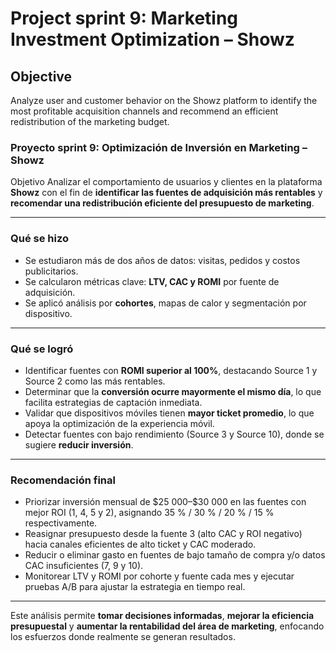 # Project sprint 9: Marketing Investment Optimization – Showz

## Objective  
Analyze user and customer behavior on the Showz platform to identify the most profitable acquisition channels and recommend an efficient redistribution of the marketing budget.

### Proyecto sprint 9: Optimización de Inversión en Marketing – Showz

Objetivo
Analizar el comportamiento de usuarios y clientes en la plataforma **Showz** con el fin de **identificar las fuentes de adquisición más rentables** y **recomendar una redistribución eficiente del presupuesto de marketing**.

---

### Qué se hizo

- Se estudiaron más de dos años de datos: visitas, pedidos y costos publicitarios.
- Se calcularon métricas clave: **LTV, CAC y ROMI** por fuente de adquisición.
- Se aplicó análisis por **cohortes**, mapas de calor y segmentación por dispositivo.

---

### Qué se logró

- Identificar fuentes con **ROMI superior al 100%**, destacando Source 1 y Source 2 como las más rentables.
- Determinar que la **conversión ocurre mayormente el mismo día**, lo que facilita estrategias de captación inmediata.
- Validar que dispositivos móviles tienen **mayor ticket promedio**, lo que apoya la optimización de la experiencia móvil.
- Detectar fuentes con bajo rendimiento (Source 3 y Source 10), donde se sugiere **reducir inversión**.

---

### Recomendación final

- Priorizar inversión mensual de \$25 000–\$30 000 en las fuentes con mejor ROI (1, 4, 5 y 2), 
  asignando 35 % / 30 % / 20 % / 15 % respectivamente.  
- Reasignar presupuesto desde la fuente 3 (alto CAC y ROI negativo) hacia canales eficientes de alto ticket y CAC moderado.  
- Reducir o eliminar gasto en fuentes de bajo tamaño de compra y/o datos CAC insuficientes (7, 9 y 10).  
- Monitorear LTV y ROMI por cohorte y fuente cada mes y ejecutar pruebas A/B para ajustar la estrategia en tiempo real.

---

Este análisis permite **tomar decisiones informadas**, **mejorar la eficiencia presupuestal** y **aumentar la rentabilidad del área de marketing**, enfocando los esfuerzos donde realmente se generan resultados.


